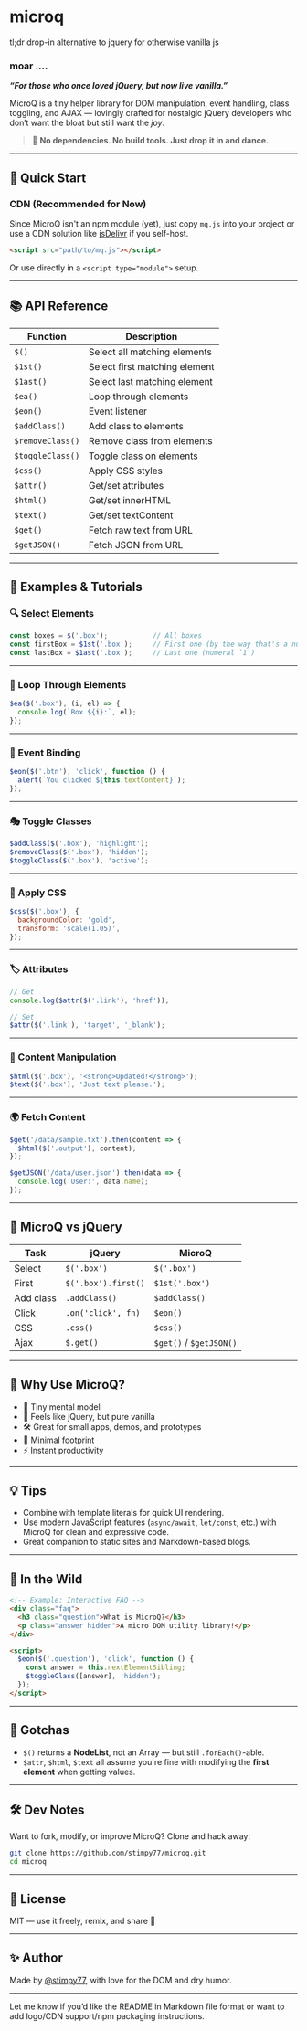 # microq
tl;dr drop-in alternative to jquery for otherwise vanilla js

### moar ....

***“For those who once loved jQuery, but now live vanilla.”***

MicroQ is a tiny helper library for DOM manipulation, event handling, class toggling, and AJAX — lovingly crafted for nostalgic jQuery developers who don’t want the bloat but still want the *joy*.

> 🍷 **No dependencies. No build tools. Just drop it in and dance.**

---

## 🚀 Quick Start

### CDN (Recommended for Now)

Since MicroQ isn't an npm module (yet), just copy `mq.js` into your project or use a CDN solution like [jsDelivr](https://www.jsdelivr.com/) if you self-host.

```html
<script src="path/to/mq.js"></script>
```

Or use directly in a `<script type="module">` setup.

---

## 📚 API Reference

| Function         | Description                   |
| ---------------- | ----------------------------- |
| `$()`            | Select all matching elements  |
| `$1st()`         | Select first matching element |
| `$1ast()`        | Select last matching element  |
| `$ea()`          | Loop through elements         |
| `$eon()`         | Event listener                |
| `$addClass()`    | Add class to elements         |
| `$removeClass()` | Remove class from elements    |
| `$toggleClass()` | Toggle class on elements      |
| `$css()`         | Apply CSS styles              |
| `$attr()`        | Get/set attributes            |
| `$html()`        | Get/set innerHTML             |
| `$text()`        | Get/set textContent           |
| `$get()`         | Fetch raw text from URL       |
| `$getJSON()`     | Fetch JSON from URL           |

---

## 🎨 Examples & Tutorials

### 🔍 Select Elements

```js
const boxes = $('.box');           // All boxes
const firstBox = $1st('.box');     // First one (by the way that's a numeral `1` not a lower-cased `L`)
const lastBox = $1ast('.box');     // Last one (numeral `1`)
```

---

### 🔁 Loop Through Elements

```js
$ea($('.box'), (i, el) => {
  console.log(`Box ${i}:`, el);
});
```

---

### 🧲 Event Binding

```js
$eon($('.btn'), 'click', function () {
  alert(`You clicked ${this.textContent}`);
});
```

---

### 🎭 Toggle Classes

```js
$addClass($('.box'), 'highlight');
$removeClass($('.box'), 'hidden');
$toggleClass($('.box'), 'active');
```

---

### 🎨 Apply CSS

```js
$css($('.box'), {
  backgroundColor: 'gold',
  transform: 'scale(1.05)',
});
```

---

### 🏷️ Attributes

```js
// Get
console.log($attr($('.link'), 'href'));

// Set
$attr($('.link'), 'target', '_blank');
```

---

### 🧠 Content Manipulation

```js
$html($('.box'), '<strong>Updated!</strong>');
$text($('.box'), 'Just text please.');
```

---

### 🌍 Fetch Content

```js
$get('/data/sample.txt').then(content => {
  $html($('.output'), content);
});

$getJSON('/data/user.json').then(data => {
  console.log('User:', data.name);
});
```

---

## 🧪 MicroQ vs jQuery

| Task      | jQuery              | MicroQ                  |
| --------- | ------------------- | ----------------------- |
| Select    | `$('.box')`         | `$('.box')`             |
| First     | `$('.box').first()` | `$1st('.box')`          |
| Add class | `.addClass()`       | `$addClass()`           |
| Click     | `.on('click', fn)`  | `$eon()`                |
| CSS       | `.css()`            | `$css()`                |
| Ajax      | `$.get()`           | `$get()` / `$getJSON()` |

---

## 🌈 Why Use MicroQ?

* 🧠 Tiny mental model
* 🥃 Feels like jQuery, but pure vanilla
* 🛠️ Great for small apps, demos, and prototypes
* 🤏 Minimal footprint
* ⚡ Instant productivity

---

## 💡 Tips

* Combine with template literals for quick UI rendering.
* Use modern JavaScript features (`async/await`, `let/const`, etc.) with MicroQ for clean and expressive code.
* Great companion to static sites and Markdown-based blogs.

---

## 🧪 In the Wild

```html
<!-- Example: Interactive FAQ -->
<div class="faq">
  <h3 class="question">What is MicroQ?</h3>
  <p class="answer hidden">A micro DOM utility library!</p>
</div>

<script>
  $eon($('.question'), 'click', function () {
    const answer = this.nextElementSibling;
    $toggleClass([answer], 'hidden');
  });
</script>
```

---

## 🧼 Gotchas

* `$()` returns a **NodeList**, not an Array — but still `.forEach()`-able.
* `$attr`, `$html`, `$text` all assume you're fine with modifying the **first element** when getting values.

---

## 🛠️ Dev Notes

Want to fork, modify, or improve MicroQ? Clone and hack away:

```bash
git clone https://github.com/stimpy77/microq.git
cd microq
```

---

## 📜 License

MIT — use it freely, remix, and share 🍻

---

## ✨ Author

Made by [@stimpy77](https://github.com/stimpy77), with love for the DOM and dry humor.

---

Let me know if you’d like the README in Markdown file format or want to add logo/CDN support/npm packaging instructions.

